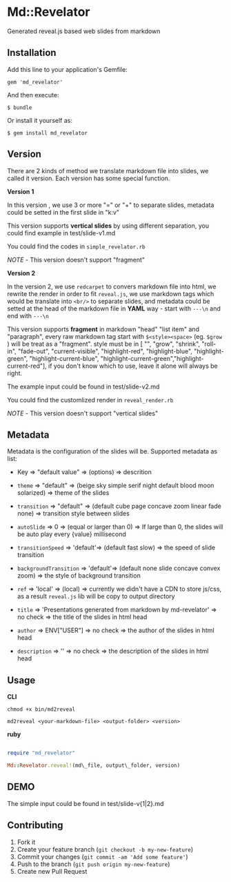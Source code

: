 # Md::Revelator

Generated reveal.js based web slides from markdown

## Installation

Add this line to your application's Gemfile:

    gem 'md_revelator'

And then execute:

    $ bundle

Or install it yourself as:

    $ gem install md_revelator

## Version

There are 2 kinds of method we translate markdown file into slides, we called it version. Each version has some special function.

**Version 1** 

  In this version , we use 3 or more "=" or "+" to separate slides, metadata could be setted in the first slide in "k:v"

  This version supports **vertical slides** by using different separation, you could find example in test/slide-v1.md

  You could find the codes in `simple_revelator.rb` 

  *NOTE* - This version doesn't support "fragment"

**Version 2**

  In the version 2, we use `redcarpet` to convers markdown file into html, we rewrite the render in order to fit `reveal.js`,
we use markdown tags which would be translate into `<br/>` to separate slides, 
and metadata could be setted at the head of the markdown file in **YAML** way - start with `---\n` and end with `---\n`

This version supports **fragment** in markdown "head" "list item" and "paragraph", every raw markdown tag start with `$<style><space>` (eg. `$grow `) will be treat as a "fragment". style must be in [ "", "grow", "shrink", "roll-in", "fade-out", "current-visible",
"highlight-red", "highlight-blue", "highlight-green", "highlight-current-blue", "highlight-current-green","highlight-current-red"],
if you don't know which to use, leave it alone will always be right.

  The example input could be found in test/slide-v2.md

  You could find the customlized render in `reveal_render.rb`

  *NOTE* - This version doesn't support "vertical slides"

## Metadata

Metadata is the configuration of the slides will be. Supported metadata as list:

* Key => "default value" => (options) => descrition

* `theme` => "default"  => (beige sky simple serif night default blood moon solarized) => theme of the slides
* `transition` => "default" => (default cube page concave zoom linear fade none) => transition style between slides
* `autoSlide` => 0 => (equal or larger than 0) => If large than 0, the slides will be auto play every {value} millisecond
* `transitionSpeed` => 'default'=> (default fast slow) => the speed of slide transition
* `backgroundTransition` => 'default'=> (default none slide concave convex zoom) => the style of background transition
* `ref` => 'local' => (local) => currently we didn't have a CDN to store js/css, as a result `reveal.js` lib will be copy to output directory
* `title` => 'Presentations generated from markdown by md-revelator' => no check => the title of the slides in html head
* `author` =>  ENV["USER"] => no check => the author of the slides in html head
* `description` => '' => no check => the description of the slides in html head

## Usage

**CLI**

`chmod +x bin/md2reveal`

`md2reveal <your-markdown-file> <output-folder> <version>`

**ruby**

```ruby

require "md_revelator"

Md::Revelator.reveal!(md\_file, output\_folder, version)

```


## DEMO

The simple input could be found in test/slide-v{1|2}.md

## Contributing

1. Fork it
2. Create your feature branch (`git checkout -b my-new-feature`)
3. Commit your changes (`git commit -am 'Add some feature'`)
4. Push to the branch (`git push origin my-new-feature`)
5. Create new Pull Request
